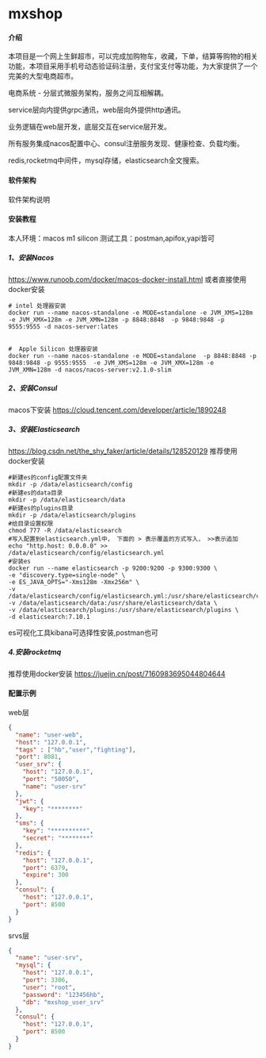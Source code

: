 # mxshop

#### 介绍

本项目是一个网上生鲜超市，可以完成加购物车，收藏，下单，结算等购物的相关功能，本项目采用手机号动态验证码注册，支付宝支付等功能，为大家提供了一个完美的大型电商超市。

电商系统 - 分层式微服务架构，服务之间互相解耦。

service层向内提供grpc通讯，web层向外提供http通讯。

业务逻辑在web层开发，底层交互在service层开发。

所有服务集成nacos配置中心、consul注册服务发现、健康检查、负载均衡。

redis,rocketmq中间件，mysql存储，elasticsearch全文搜索。

#### 软件架构

软件架构说明


#### 安装教程

本人环境：macos m1 silicon
测试工具：postman,apifox,yapi皆可

##### 1、安装Nacos
https://www.runoob.com/docker/macos-docker-install.html
或者直接使用docker安装

```shell
# intel 处理器安装
docker run --name nacos-standalone -e MODE=standalone -e JVM_XMS=128m -e JVM_XMX=128m -e JVM_XMN=128m -p 8848:8848  -p 9848:9848 -p 9555:9555 -d nacos-server:lates


#  Apple Silicon 处理器安装
docker run --name nacos-standalone -e MODE=standalone  -p 8848:8848 -p 9848:9848 -p 9555:9555  -e JVM_XMS=128m -e JVM_XMX=128m -e JVM_XMN=128m -d nacos/nacos-server:v2.1.0-slim
```

##### 2、安装Consul
macos下安装
https://cloud.tencent.com/developer/article/1890248

##### 3、安装Elasticsearch
https://blog.csdn.net/the_shy_faker/article/details/128520129
推荐使用docker安装
```shell
#新建es的config配置文件夹
mkdir -p /data/elasticsearch/config
#新建es的data目录
mkdir -p /data/elasticsearch/data
#新建es的plugins目录
mkdir -p /data/elasticsearch/plugins
#给目录设置权限
chmod 777 -R /data/elasticsearch
#写入配置到elasticsearch.yml中， 下面的 > 表示覆盖的方式写入， >>表示追加
echo "http.host: 0.0.0.0" >> /data/elasticsearch/config/elasticsearch.yml
#安装es
docker run --name elasticsearch -p 9200:9200 -p 9300:9300 \
-e "discovery.type=single-node" \
-e ES_JAVA_OPTS="-Xms128m -Xmx256m" \
-v /data/elasticsearch/config/elasticsearch.yml:/usr/share/elasticsearch/config
-v /data/elasticsearch/data:/usr/share/elasticsearch/data \
-v /data/elasticsearch/plugins:/usr/share/elasticsearch/plugins \
-d elasticsearch:7.10.1
```

es可视化工具kibana可选择性安装,postman也可

##### 4.安装rocketmq
推荐使用docker安装
https://juejin.cn/post/7160983695044804644


#### 配置示例
web层
```json
{
  "name": "user-web",
  "host": "127.0.0.1",
  "tags" : ["hb","user","fighting"],
  "port": 8081,
  "user_srv": {
    "host": "127.0.0.1",
    "port": "50050",
    "name": "user-srv"
  },
  "jwt": {
    "key": "********"
  },
  "sms": {
    "key": "**********",
    "secret": "********"
  },
  "redis": {
    "host": "127.0.0.1",
    "port": 6379,
    "expire": 300
  },
  "consul": {
    "host": "127.0.0.1",
    "port": 8500
  }
}
```
srvs层

```json
{
  "name": "user-srv",
  "mysql": {
    "host": "127.0.0.1",
    "port": 3306,
    "user": "root",
    "password": "123456hb",
    "db": "mxshop_user_srv"
  },
  "consul": {
    "host": "127.0.0.1",
    "port": 8500
  }
}
```


